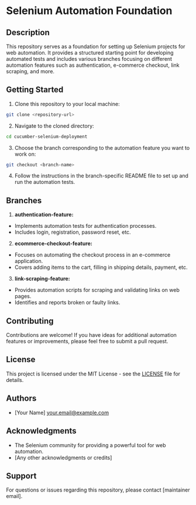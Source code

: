 # Selenium Automation Foundation

## Description
This repository serves as a foundation for setting up Selenium projects for web automation. It provides a structured starting point for developing automated tests and includes various branches focusing on different automation features such as authentication, e-commerce checkout, link scraping, and more.

## Getting Started
1. Clone this repository to your local machine:

```bash
git clone <repository-url>
```
 
2. Navigate to the cloned directory:

```bash
cd cucumber-selenium-deployment
```

3. Choose the branch corresponding to the automation feature you want to work on:

```bash
git checkout <branch-name>
```

4. Follow the instructions in the branch-specific README file to set up and run the automation tests.

## Branches
1. **authentication-feature:**
- Implements automation tests for authentication processes.
- Includes login, registration, password reset, etc.

2. **ecommerce-checkout-feature:**
- Focuses on automating the checkout process in an e-commerce application.
- Covers adding items to the cart, filling in shipping details, payment, etc.

3. **link-scraping-feature:**
- Provides automation scripts for scraping and validating links on web pages.
- Identifies and reports broken or faulty links.

## Contributing
Contributions are welcome! If you have ideas for additional automation features or improvements, please feel free to submit a pull request.

## License
This project is licensed under the MIT License - see the [LICENSE](LICENSE) file for details.

## Authors
- [Your Name] <your.email@example.com>

## Acknowledgments
- The Selenium community for providing a powerful tool for web automation.
- [Any other acknowledgments or credits]

## Support
For questions or issues regarding this repository, please contact [maintainer email].
